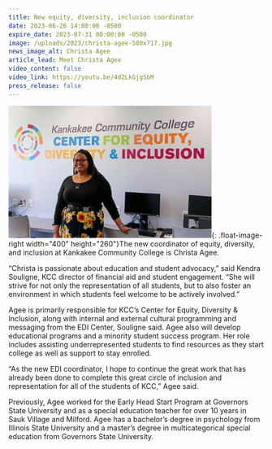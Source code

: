 ```yaml
---
title: New equity, diversity, inclusion coordinator
date: 2023-06-26 14:00:00 -0500
expire_date: 2023-07-31 00:00:00 -0500
image: /uploads/2023/christa-agee-580x717.jpg
news_image_alt: Christa Agee
article_lead: Meet Christa Agee
video_content: false
video_link: https://youtu.be/4d2LkGjg5bM
press_release: false
---
```

![](/uploads/2023/christa-agee-400x260.jpg){: .float-image-right width="400" height="260"}The new coordinator of equity, diversity, and inclusion at Kankakee Community College is Christa Agee.

“Christa is passionate about education and student advocacy,” said Kendra Souligne, KCC director of financial aid and student engagement. “She will strive for not only the representation of all students, but to also foster an environment in which students feel welcome to be actively involved.”

Agee is primarily responsible for KCC’s Center for Equity, Diversity & Inclusion, along with internal and external cultural programming and messaging from the EDI Center, Souligne said. Agee also will develop educational programs and a minority student success program. Her role includes assisting underrepresented students to find resources as they start college as well as support to stay enrolled.

“As the new EDI coordinator, I hope to continue the great work that has already been done to complete this great circle of inclusion and representation for all of the students of KCC,” Agee said.

Previously, Agee worked for the Early Head Start Program at Governors State University and as a special education teacher for over 10 years in Sauk Village and Milford. Agee has a bachelor’s degree in psychology from Illinois State University and a master’s degree in multicategorical special education from Governors State University.
